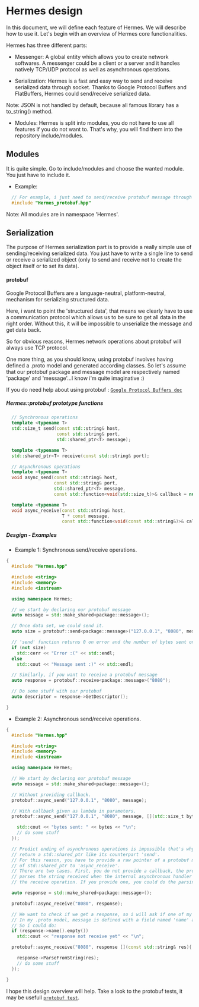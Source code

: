 # Hermes design

In this document, we will define each feature of Hermes. We will describe how to use it.
Let's begin with an overview of Hermes core functionalities.

Hermes has three different parts:
- Messenger:
    A global entity which allows you to create network softwares. A messenger could be a client or a server and it handles natively TCP/UDP protocol as well as asynchronous operations.

- Serialization:
    Hermes is a fast and easy way to send and receive serialized data through socket.
    Thanks to Google Protocol Buffers and FlatBuffers, Hermes could send/receive serialized
    data.

Note: JSON is not handled by default, because all famous library has a to_string() method.

- Modules:
    Hermes is split into modules, you do not have to use all features if you do not want to.
    That's why, you will find them into the repository include/modules.

## Modules
  It is quite simple. Go to include/modules and choose the wanted module.
  You just have to include it.

  - Example:

  ```c++
    // For example, i just need to send/receive protobuf message through socket
    #include "Hermes_protobuf.hpp"
  ```
  Note: All modules are in namespace 'Hermes'.


## Serialization

The purpose of Hermes serialization part is to provide a really simple use of sending/receiving serialized data. You just have to write a single line to send or receive a serialized object (only to send and receive not to create the object itself or to set its data).

#### protobuf

Google Protocol Buffers are a language-neutral, platform-neutral, mechanism
for serializing structured data.

Here, i want to point the 'structured data', that means we clearly have to use a communication protocol which allows us to be sure to get all data in the right order. Without this, it will be impossible to unserialize the message and get data back.

So for obvious reasons, Hermes network operations about protobuf will always use TCP protocol.

One more thing, as you should know, using protobuf involves having defined a .proto model and generated according classes. So let's assume that our protobuf package and message model are respectively named 'package' and 'message'...I know i'm quite imaginative :)

  If you do need help about using protobuf : [`Google Protocol Buffers doc`](https://developers.google.com/protocol-buffers/?hl=en)


##### Hermes::protobuf prototype functions

```c++
  // Synchronous operations
  template <typename T>
  std::size_t send(const std::string& host,
                   const std::string& port,
                   std::shared_ptr<T> message);

  template <typename T>
  std::shared_ptr<T> receive(const std::string& port);

  // Asynchronous operations
  template <typename T>
  void async_send(const std::string& host,
                  const std::string& port,
                  std::shared_ptr<T> message,
                  const std::function<void(std::size_t)>& callback = nullptr);

  template <typename T>
  void async_receive(const std::string& host,
                     T * const message,
                     const std::function<void(const std::string&)>& callback = nullptr);

```
##### Desgign - Examples

- Example 1: Synchronous send/receive operations.

```c++
{
  #include "Hermes.hpp"

  #include <string>
  #include <memory>
  #include <iostream>

  using namespace Hermes;

  // we start by declaring our protobuf message
  auto message = std::make_shared<package::message>();

  // Once data set, we could send it.
  auto size = protobuf::send<package::message>("127.0.0.1", "8080", message);

  // 'send' function returns 0 on error and the number of bytes sent on success.
  if (not size)
    std::cerr << "Error :(" << std::endl;
  else
    std::cout << "Message sent :)" << std::endl;

  // Similarly, if you want to receive a protobuf message
  auto response = protobuf::receive<package::message>("8080");

  // Do some stuff with our protobuf
  auto descriptor = response->GetDescriptor();

}

```
- Example 2: Asynchronous send/receive operations.

```c++
{
  #include "Hermes.hpp"

  #include <string>
  #include <memory>
  #include <iostream>

  using namespace Hermes;

  // We start by declaring our protobuf message
  auto message = std::make_shared<package::message>();

  // Without providing callback.
  protobuf::async_send("127.0.0.1", "8080", message);

  // With callback given as lambda in parameters.
  protobuf::async_send("127.0.0.1", "8080", message, [](std::size_t bytes){

    std::cout << "bytes sent: " << bytes << "\n";
    // do some stuff
  });

  // Predict ending of asynchronous operations is impossible that's why 'async_send' cannot  
  // return a std::shared_ptr like its counterpart 'send'.
  // For this reason, you have to provide a raw pointer of a protobuf message using get() method
  // of std::shared_ptr to 'async_receive'.
  // There are two cases. First, you do not provide a callback, the protobuf message
  // parses the string received when the internal asynchronous handler is called by
  // the receive operation. If you provide one, you could do the parsing in your function.

  auto response = std::make_shared<package::message>();

  protobuf::async_receive("8080", response);

  // We want to check if we get a response, so i will ask if one of my message fields is empty.
  // In my .proto model, message is defined with a field named 'name' and represented by a string
  // So i could do:
  if (response->name().empty())
    std::cout << "response not receive yet" << "\n";

  protobuf::async_receive("8080", response [](const std::string& res){

    response->ParseFromString(res);
    // do some stuff
  });

}

```
I hope this design overview will help. Take a look to the protobuf tests, it may be usefull
[`protobuf test`](https://github.com/TommyStarK/Hermes/blob/master/tests/protobuff.cpp).
